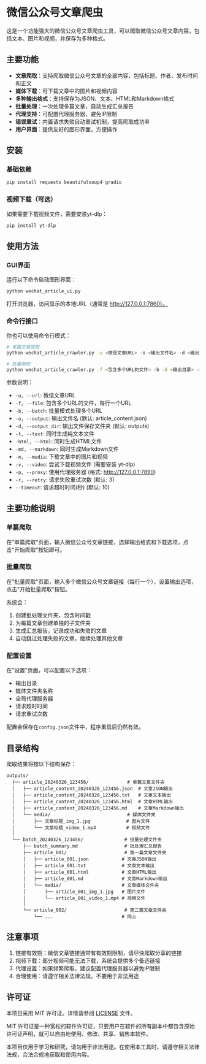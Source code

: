 # 微信公众号文章爬虫

这是一个功能强大的微信公众号文章爬虫工具，可以爬取微信公众号文章内容，包括文本、图片和视频，并保存为多种格式。

## 主要功能

- **文章爬取**：支持爬取微信公众号文章的全部内容，包括标题、作者、发布时间和正文
- **媒体下载**：可下载文章中的图片和视频内容
- **多种输出格式**：支持保存为JSON、文本、HTML和Markdown格式
- **批量处理**：一次处理多篇文章，自动生成汇总报告
- **代理支持**：可配置代理服务器，避免IP限制
- **错误重试**：内置请求失败自动重试机制，提高爬取成功率
- **用户界面**：提供友好的图形界面，方便操作

## 安装

### 基础依赖

```bash
pip install requests beautifulsoup4 gradio
```

### 视频下载（可选）

如果需要下载视频文件，需要安装yt-dlp：

```bash
pip install yt-dlp
```

## 使用方法

### GUI界面

运行以下命令启动图形界面：

```bash
python wechat_article_ui.py
```

打开浏览器，访问显示的本地URL（通常是 http://127.0.0.1:7860）。

### 命令行接口

你也可以使用命令行模式：

```bash
# 单篇文章爬取
python wechat_article_crawler.py -u <微信文章URL> -o <输出文件名> -d <输出目录> -m -v

# 批量爬取
python wechat_article_crawler.py -f <包含多个URL的文件> -b -d <输出目录> -m -v
```

参数说明：
- `-u, --url`: 微信文章URL
- `-f, --file`: 包含多个URL的文件，每行一个URL
- `-b, --batch`: 批量模式处理多个URL
- `-o, --output`: 输出文件名 (默认: article_content.json)
- `-d, --output_dir`: 输出文件保存文件夹 (默认: outputs)
- `-t, --text`: 同时生成纯文本文件
- `-html, --html`: 同时生成HTML文件
- `-md, --markdown`: 同时生成Markdown文件
- `-m, --media`: 下载文章中的图片和视频
- `-v, --video`: 尝试下载视频文件 (需要安装 yt-dlp)
- `-p, --proxy`: 使用代理服务器 (格式: http://127.0.0.1:7890)
- `-r, --retry`: 请求失败重试次数 (默认: 3)
- `--timeout`: 请求超时时间(秒) (默认: 10)

## 主要功能说明

### 单篇爬取

在"单篇爬取"页面，输入微信公众号文章链接，选择输出格式和下载选项，点击"开始爬取"按钮即可。

### 批量爬取

在"批量爬取"页面，输入多个微信公众号文章链接（每行一个），设置输出选项，点击"开始批量爬取"按钮。

系统会：
1. 创建批处理文件夹，包含时间戳
2. 为每篇文章创建单独的子文件夹
3. 生成汇总报告，记录成功和失败的文章
4. 自动跳过处理失败的文章，继续处理其他文章

### 配置设置

在"设置"页面，可以配置以下选项：
- 输出目录
- 媒体文件夹名称
- 全局代理服务器
- 请求超时时间
- 请求重试次数

配置会保存在`config.json`文件中，程序重启后仍然有效。

## 目录结构

爬取结果将按以下结构保存：

```
outputs/
  ├── article_20240326_123456/              # 单篇文章文件夹
  │   ├── article_content_20240326_123456.json  # 文章JSON输出
  │   ├── article_content_20240326_123456.txt   # 文章文本输出
  │   ├── article_content_20240326_123456.html  # 文章HTML输出
  │   ├── article_content_20240326_123456.md    # 文章Markdown输出
  │   └── media/                            # 媒体文件夹
  │       ├── 文章标题_img_1.jpg             # 图片文件
  │       └── 文章标题_video_1.mp4           # 视频文件
  │
  └── batch_20240326_123456/               # 批量处理文件夹
      ├── batch_summary.md                 # 批处理汇总报告
      ├── article_001/                     # 第一篇文章文件夹
      │   ├── article_001.json            # 文章JSON输出
      │   ├── article_001.txt             # 文章文本输出
      │   ├── article_001.html            # 文章HTML输出
      │   ├── article_001.md              # 文章Markdown输出
      │   └── media/                      # 文章媒体文件夹
      │       ├── article_001_img_1.jpg   # 图片文件
      │       └── article_001_video_1.mp4 # 视频文件
      │
      └── article_002/                     # 第二篇文章文件夹
          └── ...                         # 同上
```

## 注意事项

1. 链接有效期：微信文章链接通常有有效期限制，请尽快爬取分享的链接
2. 视频下载：部分视频可能无法下载，系统会提供多个备选链接
3. 代理设置：如果频繁爬取，建议配置代理服务器以避免IP限制
4. 合理使用：请遵守相关法律法规，不要用于非法用途

## 许可证

本项目采用 MIT 许可证。详情请参阅 [LICENSE](LICENSE) 文件。

MIT 许可证是一种宽松的软件许可证，只要用户在软件的所有副本中都包含原始许可证声明，就可以自由地使用、修改、共享、销售本软件。

本项目仅用于学习和研究，请勿用于非法用途。在使用本工具时，请遵守相关法律法规，合法合规地获取和使用内容。 